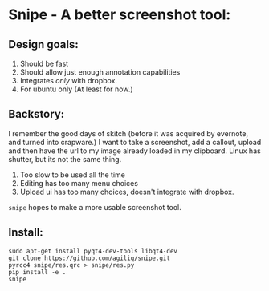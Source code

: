 Snipe - A better screenshot tool:
=================================

Design goals:
-------------

1. Should be fast
2. Should allow just enough annotation capabilities
3. Integrates *only* with dropbox.
4. For ubuntu only (At least for now.)

Backstory:
----------

I remember the good days of skitch (before it was acquired by evernote, and turned into crapware.) I want to take a screenshot, add a callout, upload and then have the url to my image already loaded in my clipboard. Linux has shutter, but its not the same thing.

1. Too slow to be used all the time
2. Editing has too many menu choices
3. Upload ui has too many choices, doesn't integrate with dropbox.

`snipe` hopes to make a more usable screenshot tool.

Install:
--------

    sudo apt-get install pyqt4-dev-tools libqt4-dev
    git clone https://github.com/agiliq/snipe.git
    pyrcc4 snipe/res.qrc > snipe/res.py
    pip install -e .
    snipe
